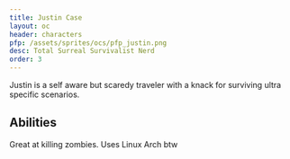 ```yaml
---
title: Justin Case
layout: oc
header: characters
pfp: /assets/sprites/ocs/pfp_justin.png
desc: Total Surreal Survivalist Nerd
order: 3
---
```

Justin is a self aware but scaredy traveler with a knack for surviving ultra specific scenarios.
## Abilities
Great at killing zombies. Uses Linux Arch btw
